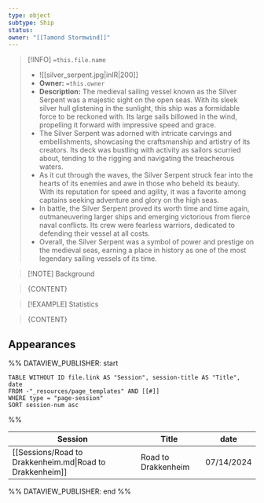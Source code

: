 ```yaml
---
type: object
subtype: Ship
status: 
owner: "[[Tamond Stormwind]]"
---
```


>[!INFO] `=this.file.name`
>- ![[silver_serpent.jpg|inlR|200]]
>- **Owner:** `=this.owner`
> - **Description:** The medieval sailing vessel known as the Silver Serpent was a majestic sight on the open seas. With its sleek silver hull glistening in the sunlight, this ship was a formidable force to be reckoned with. Its large sails billowed in the wind, propelling it forward with impressive speed and grace.
> - The Silver Serpent was adorned with intricate carvings and embellishments, showcasing the craftsmanship and artistry of its creators. Its deck was bustling with activity as sailors scurried about, tending to the rigging and navigating the treacherous waters.
> - As it cut through the waves, the Silver Serpent struck fear into the hearts of its enemies and awe in those who beheld its beauty. With its reputation for speed and agility, it was a favorite among captains seeking adventure and glory on the high seas.
> - In battle, the Silver Serpent proved its worth time and time again, outmaneuvering larger ships and emerging victorious from fierce naval conflicts. Its crew were fearless warriors, dedicated to defending their vessel at all costs.
> - Overall, the Silver Serpent was a symbol of power and prestige on the medieval seas, earning a place in history as one of the most legendary sailing vessels of its time.

>[!NOTE] Background

> {CONTENT}

>[!EXAMPLE] Statistics

> {CONTENT}

## Appearances
%% DATAVIEW_PUBLISHER: start
```dataview
TABLE WITHOUT ID file.link AS "Session", session-title AS "Title", date
FROM -"_resources/page_templates" AND [[#]]
WHERE type = "page-session"
SORT session-num asc
```
%%

| Session                                                  | Title               | date       |
| -------------------------------------------------------- | ------------------- | ---------- |
| [[Sessions/Road to Drakkenheim.md\|Road to Drakkenheim]] | Road to Drakkenheim | 07/14/2024 |

%% DATAVIEW_PUBLISHER: end %%